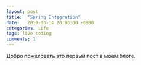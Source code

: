 ```yaml
---
layout: post
title:  "Spring Integration"
date:   2019-03-14 20:00:00 +0800
categories: Life
tags: live coding
comments: 1
---
```

Добро пожаловать это первый пост в моем блоге.
